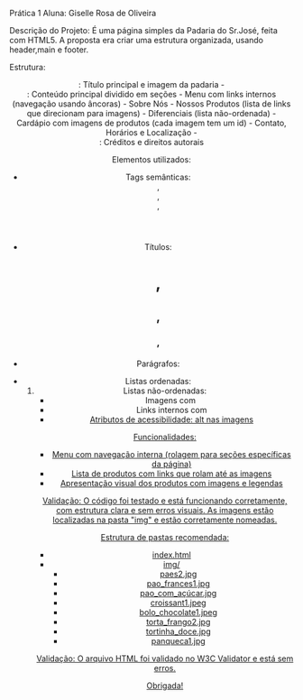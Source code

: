 Prática 1 
Aluna: Giselle Rosa de Oliveira

Descrição do Projeto:
É uma página simples da Padaria do Sr.José, feita com HTML5.  A proposta era criar uma estrutura organizada, usando header,main e footer.

Estrutura:
<header>: Título principal e imagem da padaria
- <main>: Conteúdo principal dividido em seções
    - Menu com links internos (navegação usando âncoras)
    - Sobre Nós
    - Nossos Produtos (lista de links que direcionam para imagens)
    - Diferenciais (lista não-ordenada)
    - Cardápio com imagens de produtos (cada imagem tem um id)
    - Contato, Horários e Localização
- <footer>: Créditos e direitos autorais

Elementos utilizados:
- Tags semânticas: <header>, <main>, <nav> <section>, <footer>
- Títulos: <h1>, <h2>, <h3>, <h4>
- Parágrafos: <p>
- Listas ordenadas: <ol>
- Listas não-ordenadas: <ul>
- Imagens com <img>
- Links internos com <a href="#id">
- Atributos de acessibilidade: alt nas imagens

Funcionalidades:
- Menu com navegação interna (rolagem para seções específicas da página)
- Lista de produtos com links que rolam até as imagens
- Apresentação visual dos produtos com imagens e legendas

Validação:
O código foi testado e está funcionando corretamente, com estrutura clara e sem erros visuais. As imagens estão localizadas na pasta "img" e estão corretamente nomeadas.

Estrutura de pastas recomendada:
- index.html
- img/
    - paes2.jpg
    - pao_frances1.jpg
    - pao_com_açúcar.jpg
    - croissant1.jpeg
    - bolo_chocolate1.jpeg
    - torta_frango2.jpg
    - tortinha_doce.jpg
    - panqueca1.jpg

Validação:
O arquivo HTML foi validado no W3C Validator e está sem erros.

Obrigada!